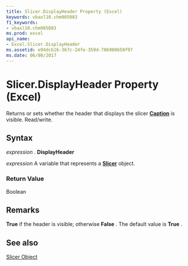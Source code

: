 ```yaml
---
title: Slicer.DisplayHeader Property (Excel)
keywords: vbaxl10.chm905083
f1_keywords:
- vbaxl10.chm905083
ms.prod: excel
api_name:
- Excel.Slicer.DisplayHeader
ms.assetid: e94dcb16-367c-24fe-359d-786900650f97
ms.date: 06/08/2017
---
```



# Slicer.DisplayHeader Property (Excel)

Returns or sets whether the header that displays the slicer  **[Caption](Excel.Slicer.Caption.md)** is visible. Read/write.


## Syntax

 _expression_ . **DisplayHeader**

 _expression_ A variable that represents a **[Slicer](Excel.Slicer.md)** object.


### Return Value

Boolean


## Remarks

 **True** if the header is visible; otherwise **False** . The default value is **True** .


## See also


[Slicer Object](Excel.Slicer.md)

